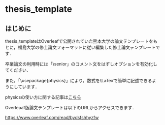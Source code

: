 # thesis_template

## はじめに

thesis_templateはOverleafで公開されていた熊本大学の論文テンプレートをもとに，福島大学の修士論文フォーマットに従い編集した修士論文テンプレートです．

卒業論文の利用時には「\senior」のコメント文をはずしオプションを有効化してください．

また，「\usepackage{physics}」により，数式を\LaTexで簡単に記述できるようにしています．

physicsの使い方に関する記事は[こちら](https://qiita.com/HelloRusk/items/ce9f49e9b3fc0344ae23)

Overleaaf版論文テンプレートは以下のURLからアクセスできます．

https://www.overleaf.com/read/bydsfshhyzfw
